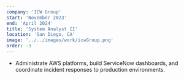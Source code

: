 ```yaml
---
company: 'ICW Group'
start: 'November 2023'
end: 'April 2024'
title: 'System Analyst II'
location: 'San Diego, CA'
image: '../../images/work/icwGroup.png'
order: -3
---
```


- Administrate AWS platforms, build ServiceNow dashboards, and coordinate incident responses to production environments.